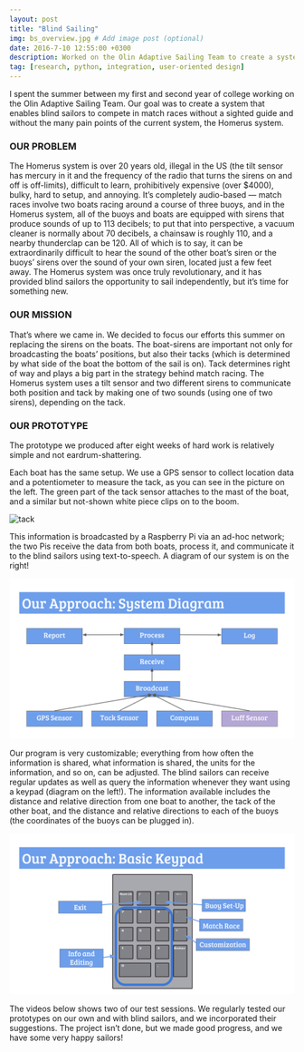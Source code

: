```yaml
---
layout: post
title: "Blind Sailing"
img: bs_overview.jpg # Add image post (optional)
date: 2016-7-10 12:55:00 +0300
description: Worked on the Olin Adaptive Sailing Team to create a system that enables blind sailors to compete in match races autonomously.
tag: [research, python, integration, user-oriented design]
---
```


I spent the summer between my first and second year of college working on the Olin Adaptive Sailing Team. Our goal was to create a system that enables blind sailors to compete in match races without a sighted guide and without the many pain points of the current system, the Homerus system.

### OUR PROBLEM

The Homerus system is over 20 years old, illegal in the US (the tilt sensor has mercury in it and the frequency of the radio that turns the sirens on and off is off-limits), difficult to learn, prohibitively expensive (over $4000), bulky, hard to setup, and annoying. It’s completely audio-based — match races involve two boats racing around a course of three buoys, and in the Homerus system, all of the buoys and boats are equipped with sirens that produce sounds of up to 113 decibels; to put that into perspective, a vacuum cleaner is normally about 70 decibels, a chainsaw is roughly 110, and a nearby thunderclap can be 120. All of which is to say, it can be extraordinarily difficult to hear the sound of the other boat’s siren or the buoys’ sirens over the sound of your own siren, located just a few feet away. The Homerus system was once truly revolutionary, and it has provided blind sailors the opportunity to sail independently, but it’s time for something new.

### OUR MISSION

That’s where we came in. We decided to focus our efforts this summer on replacing the sirens on the boats. The boat-sirens are important not only for broadcasting the boats’ positions, but also their tacks (which is determined by what side of the boat the bottom of the sail is on). Tack determines right of way and plays a big part in the strategy behind match racing. The Homerus system uses a tilt sensor and two different sirens to communicate both position and tack by making one of two sounds (using one of two sirens), depending on the tack.

### OUR PROTOTYPE

The prototype we produced after eight weeks of hard work is relatively simple and not eardrum-shattering.

Each boat has the same setup. We use a GPS sensor to collect location data and a potentiometer to measure the tack, as you can see in the picture on the left. The green part of the tack sensor attaches to the mast of the boat, and a similar but not-shown white piece clips on to the boom.

![tack](mary-keenan.github.io/assets/img/bs_tack.png)

This information is broadcasted by a Raspberry Pi via an ad-hoc network; the two Pis receive the data from both boats, process it, and communicate it to the blind sailors using text-to-speech. A diagram of our system is on the right!

![system diagram](/assets/img/bs_diagram.png)

Our program is very customizable; everything from how often the information is shared, what information is shared, the units for the information, and so on, can be adjusted. The blind sailors can receive regular updates as well as query the information whenever they want using a keypad (diagram on the left!). The information available includes the distance and relative direction from one boat to another, the tack of the other boat, and the distance and relative directions to each of the buoys (the coordinates of the buoys can be plugged in).

![keypad](/assets/img/bs_keypad.png)

The videos below shows two of our test sessions. We regularly tested our prototypes on our own and with blind sailors, and we incorporated their suggestions. The project isn’t done, but we made good progress, and we have some very happy sailors!

